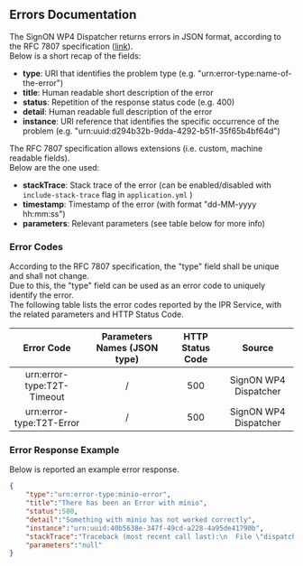 ## Errors Documentation

The SignON WP4 Dispatcher returns errors in JSON format, according to the RFC 7807 specification ([link](https://tools.ietf.org/html/rfc7807)).  
Below is a short recap of the fields:
* **type**: URI that identifies the problem type (e.g. "urn:error-type:name-of-the-error")
* **title**: Human readable short description of the error
* **status**: Repetition of the response status code (e.g. 400)
* **detail**: Human readable full description of the error
* **instance**: URI reference that identifies the specific occurrence of the problem (e.g. "urn:uuid:d294b32b-9dda-4292-b51f-35f65b4bf64d")

The RFC 7807 specification allows extensions (i.e. custom, machine readable fields).  
Below are the one used:
* **stackTrace**: Stack trace of the error (can be enabled/disabled with `include-stack-trace` flag in `application.yml` )
* **timestamp**: Timestamp of the error (with format "dd-MM-yyyy hh:mm:ss")
* **parameters**: Relevant parameters (see table below for more info)

### Error Codes
According to the RFC 7807 specification, the "type" field shall be unique and shall not change.  
Due to this, the "type" field can be used as an error code to uniquely identify the error.  
The following table lists the error codes reported by the IPR Service, with the related parameters and HTTP Status Code.

|   Error Code                                              |     Parameters Names (JSON type)         |   HTTP Status Code   |                Source                |
|:---------------------------------------------------------:|:----------------------------------------:|:--------------------:|:------------------------------------:|
|    urn:error-type:T2T-Timeout                             |                  /                       |          500         |           SignON WP4 Dispatcher      |
|    urn:error-type:T2T-Error                               |                  /                       |          500         |           SignON WP4 Dispatcher      |

### Error Response Example

Below is reported an example error response.

```json
{
    "type":"urn:error-type:minio-error",
    "title":"There has been an Error with minio",
    "status":500,
    "detail":"Something with minio has not worked correctly",
    "instance":"urn:uuid:40b5638e-347f-49cd-a228-4a95de41790b",
    "stackTrace":"Traceback (most recent call last):\n  File \"dispatcher.py\", line 148, in on_request\n    s3.Bucket(data['OrchestratorRequest']['bucketName']).download_file(data['App']['sourceKey'], file_name)\n  File \"/usr/local/lib/python3.8/site-packages/boto3/s3/inject.py\", line 277, in bucket_download_file\n    return self.meta.client.download_file(\n  File \"/usr/local/lib/python3.8/site-packages/boto3/s3/inject.py\", line 190, in download_file\n    return transfer.download_file(\n  File \"/usr/local/lib/python3.8/site-packages/boto3/s3/transfer.py\", line 320, in download_file\n    future.result()\n  File \"/usr/local/lib/python3.8/site-packages/s3transfer/futures.py\", line 103, in result\n    return self._coordinator.result()\n  File \"/usr/local/lib/python3.8/site-packages/s3transfer/futures.py\", line 266, in result\n    raise self._exception\n  File \"/usr/local/lib/python3.8/site-packages/s3transfer/tasks.py\", line 269, in _main\n    self._submit(transfer_future=transfer_future, **kwargs)\n  File \"/usr/local/lib/python3.8/site-packages/s3transfer/download.py\", line 354, in _submit\n    response = client.head_object(\n  File \"/usr/local/lib/python3.8/site-packages/botocore/client.py\", line 415, in _api_call\n    return self._make_api_call(operation_name, kwargs)\n  File \"/usr/local/lib/python3.8/site-packages/botocore/client.py\", line 745, in _make_api_call\n    raise error_class(parsed_response, operation_name)\nbotocore.exceptions.ClientError: An error occurred (404) when calling the HeadObject operation: Not Found\n","timestamp":"2022-10-05T18:03:50.477+00:00",
    "parameters":"null"
}
```
